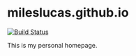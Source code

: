 # mileslucas.github.io

[![Build Status](https://travis-ci.org/mileslucas/mileslucas.github.io.svg?branch=master)](https://travis-ci.org/mileslucas/mileslucas.github.io)

This is my personal homepage.